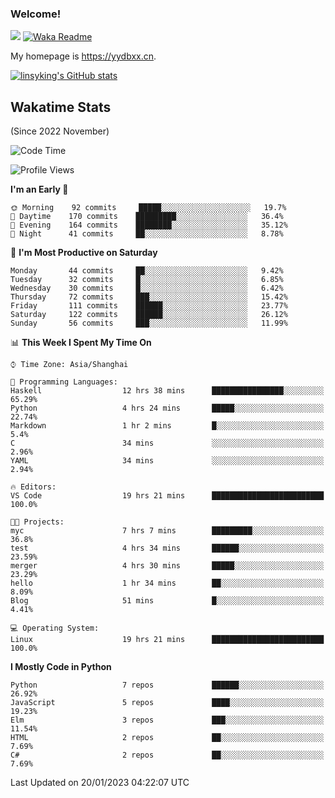 ### Welcome!

![](https://visitor-badge.glitch.me/badge?page_id=linsyking.linsyking)
[![Waka Readme](https://github.com/linsyking/linsyking/actions/workflows/waka-readme.yml/badge.svg)](https://github.com/linsyking/linsyking/actions/workflows/waka-readme.yml)

My homepage is <https://yydbxx.cn>.

[![linsyking's GitHub stats](https://github-readme-stats.vercel.app/api?username=linsyking&show_icons=true&theme=onedark)](https://github.com/anuraghazra/github-readme-stats)

## Wakatime Stats

(Since 2022 November)

<!--START_SECTION:waka-->
![Code Time](http://img.shields.io/badge/Code%20Time-116%20hrs%2010%20mins-blue)

![Profile Views](http://img.shields.io/badge/Profile%20Views-13-blue)

**I'm an Early 🐤** 

```text
🌞 Morning    92 commits     █████░░░░░░░░░░░░░░░░░░░░   19.7% 
🌆 Daytime    170 commits    █████████░░░░░░░░░░░░░░░░   36.4% 
🌃 Evening    164 commits    ████████░░░░░░░░░░░░░░░░░   35.12% 
🌙 Night      41 commits     ██░░░░░░░░░░░░░░░░░░░░░░░   8.78%

```
📅 **I'm Most Productive on Saturday** 

```text
Monday       44 commits     ██░░░░░░░░░░░░░░░░░░░░░░░   9.42% 
Tuesday      32 commits     █░░░░░░░░░░░░░░░░░░░░░░░░   6.85% 
Wednesday    30 commits     █░░░░░░░░░░░░░░░░░░░░░░░░   6.42% 
Thursday     72 commits     ███░░░░░░░░░░░░░░░░░░░░░░   15.42% 
Friday       111 commits    ██████░░░░░░░░░░░░░░░░░░░   23.77% 
Saturday     122 commits    ██████░░░░░░░░░░░░░░░░░░░   26.12% 
Sunday       56 commits     ███░░░░░░░░░░░░░░░░░░░░░░   11.99%

```


📊 **This Week I Spent My Time On** 

```text
⌚︎ Time Zone: Asia/Shanghai

💬 Programming Languages: 
Haskell                  12 hrs 38 mins      ████████████████░░░░░░░░░   65.29% 
Python                   4 hrs 24 mins       █████░░░░░░░░░░░░░░░░░░░░   22.74% 
Markdown                 1 hr 2 mins         █░░░░░░░░░░░░░░░░░░░░░░░░   5.4% 
C                        34 mins             ░░░░░░░░░░░░░░░░░░░░░░░░░   2.96% 
YAML                     34 mins             ░░░░░░░░░░░░░░░░░░░░░░░░░   2.94%

🔥 Editors: 
VS Code                  19 hrs 21 mins      █████████████████████████   100.0%

🐱‍💻 Projects: 
myc                      7 hrs 7 mins        █████████░░░░░░░░░░░░░░░░   36.8% 
test                     4 hrs 34 mins       ██████░░░░░░░░░░░░░░░░░░░   23.59% 
merger                   4 hrs 30 mins       █████░░░░░░░░░░░░░░░░░░░░   23.29% 
hello                    1 hr 34 mins        ██░░░░░░░░░░░░░░░░░░░░░░░   8.09% 
Blog                     51 mins             █░░░░░░░░░░░░░░░░░░░░░░░░   4.41%

💻 Operating System: 
Linux                    19 hrs 21 mins      █████████████████████████   100.0%

```

**I Mostly Code in Python** 

```text
Python                   7 repos             ██████░░░░░░░░░░░░░░░░░░░   26.92% 
JavaScript               5 repos             ████░░░░░░░░░░░░░░░░░░░░░   19.23% 
Elm                      3 repos             ███░░░░░░░░░░░░░░░░░░░░░░   11.54% 
HTML                     2 repos             ██░░░░░░░░░░░░░░░░░░░░░░░   7.69% 
C#                       2 repos             ██░░░░░░░░░░░░░░░░░░░░░░░   7.69%

```



 Last Updated on 20/01/2023 04:22:07 UTC
<!--END_SECTION:waka-->
